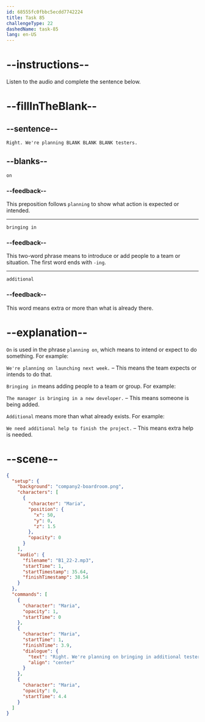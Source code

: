```yaml
---
id: 68555fc0fbbc5ecdd7742224
title: Task 85
challengeType: 22
dashedName: task-85
lang: en-US
---
```


<!-- (Audio) Maria: Right. We're planning on bringing in additional testers. -->

# --instructions--

Listen to the audio and complete the sentence below.

# --fillInTheBlank--

## --sentence--

`Right. We're planning BLANK BLANK BLANK testers.`

## --blanks--

`on`

### --feedback--

This preposition follows `planning` to show what action is expected or intended.

---

`bringing in`

### --feedback--

This two-word phrase means to introduce or add people to a team or situation. The first word ends with `-ing`.

---

`additional`

### --feedback--

This word means extra or more than what is already there.

# --explanation--

`On` is used in the phrase `planning on`, which means to intend or expect to do something. For example:

`We're planning on launching next week.` – This means the team expects or intends to do that.

`Bringing in` means adding people to a team or group. For example:

`The manager is bringing in a new developer.` – This means someone is being added.

`Additional` means more than what already exists. For example:

`We need additional help to finish the project.` – This means extra help is needed.

# --scene--

```json
{
  "setup": {
    "background": "company2-boardroom.png",
    "characters": [
      {
        "character": "Maria",
        "position": {
          "x": 50,
          "y": 0,
          "z": 1.5
        },
        "opacity": 0
      }
    ],
    "audio": {
      "filename": "B1_22-2.mp3",
      "startTime": 1,
      "startTimestamp": 35.64,
      "finishTimestamp": 38.54
    }
  },
  "commands": [
    {
      "character": "Maria",
      "opacity": 1,
      "startTime": 0
    },
    {
      "character": "Maria",
      "startTime": 1,
      "finishTime": 3.9,
      "dialogue": {
        "text": "Right. We're planning on bringing in additional testers.",
        "align": "center"
      }
    },
    {
      "character": "Maria",
      "opacity": 0,
      "startTime": 4.4
    }
  ]
}
```
